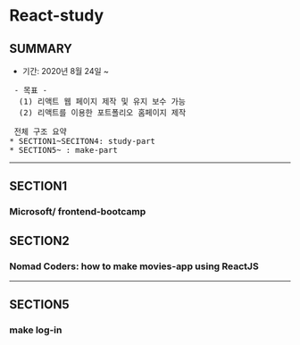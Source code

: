 # React-study
## SUMMARY
* 기간: 2020년 8월 24일 ~
<pre> - 목표 -
  (1) 리액트 웹 페이지 제작 및 유지 보수 가능
  (2) 리액트를 이용한 포트폴리오 홈페이지 제작
</pre>
<pre> 전체 구조 요약
* SECTION1~SECITON4: study-part
* SECTION5~ : make-part
</pre>
- - -
## SECTION1
### Microsoft/ <b>frontend-bootcamp</b>
## SECTION2
### Nomad Coders: how to make <b>movies-app using ReactJS</b>
- - -
## SECTION5
### make log-in
